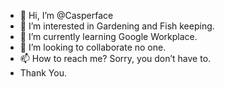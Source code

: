 - 👋 Hi, I’m @Casperface
- 👀 I’m interested in Gardening and Fish keeping.
- 🌱 I’m currently learning Google Workplace.
- 💞️ I’m looking to collaborate no one.
- 📫 How to reach me? Sorry, you don’t have to.
- Thank You.

<!---
Casperface/Casperface is a ✨ special ✨ repository because its `README.md` (this file) appears on your GitHub profile.
You can click the Preview link to take a look at your changes.
--->
